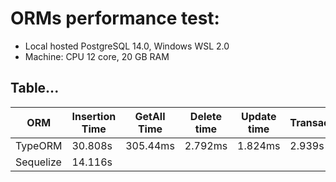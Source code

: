 # ORMs performance test:


- Local hosted PostgreSQL 14.0, Windows WSL 2.0
- Machine: CPU 12 core, 20 GB RAM
## Table... 
| ORM  | Insertion Time | GetAll Time | Delete time | Update time | Transaction | Query |
| ------------- | ------------- | ------------- | ------------- | ------------- | ------------- | ------------- |
| TypeORM  | 30.808s | 305.44ms | 2.792ms | 1.824ms | 2.939s | 505.046ms |
| Sequelize| 14.116s |  | | | | |


